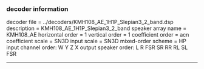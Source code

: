 
### decoder information 
decoder file = ../decoders/KMH108_AE_1H1P_Slepian3_2_band.dsp
description = KMH108_AE_1H1P_Slepian3_2_band
speaker array name = KMH108_AE
horizontal order   = 1
vertical order     = 1
coefficient order  = acn
coefficient scale  = SN3D
input scale        = SN3D
mixed-order scheme = HP
input channel order: W Y Z X 
output speaker order: L R FSR SR RR RL SL FSR 

---

